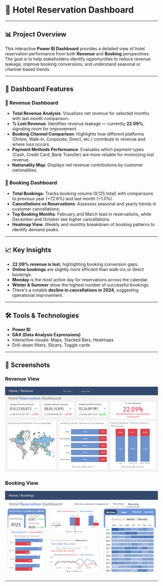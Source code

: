 # 🏨 Hotel Reservation Dashboard
---

## 📊 Project Overview

This interactive **Power BI Dashboard** provides a detailed view of hotel reservation performance from both **Revenue** and **Booking** perspectives. The goal is to help stakeholders identify opportunities to reduce revenue leakage, improve booking conversions, and understand seasonal or channel-based trends.

---

## 🧩 Dashboard Features

### 🔹 Revenue Dashboard
- **Total Revenue Analysis**: Visualizes net revenue for selected months with last month comparison.
- **% Lost Revenue**: Identifies revenue leakage — currently **22.09%**, signaling room for improvement.
- **Booking Channel Comparison**: Highlights how different platforms (Online, Walk-in, Corporate, Direct, etc.) contribute to revenue and where loss occurs.
- **Payment Methods Performance**: Evaluates which payment types (Cash, Credit Card, Bank Transfer) are more reliable for minimizing lost revenue.
- **Nationality Map**: Displays net revenue contributions by customer nationalities.

### 🔹 Booking Dashboard
- **Total Bookings**: Tracks booking volume (9,125 total) with comparisons to previous year (+72.6%) and last month (+1.0%).
- **Cancellations vs Reservations**: Assesses seasonal and yearly trends in customer cancellations.
- **Top Booking Months**: February and March lead in reservations, while December and October see higher cancellations.
- **Heatmap View**: Weekly and monthly breakdown of booking patterns to identify demand peaks.

---

## 📈 Key Insights

- **22.09% revenue is lost**, highlighting booking conversion gaps.
- **Online bookings** are slightly more efficient than walk-ins or direct bookings.
- **Monday** is the most active day for reservations across the calendar.
- **Winter & Summer** show the highest number of successful bookings.
- There's a notable **decline in cancellations in 2024**, suggesting operational improvement.

---

## 🛠️ Tools & Technologies
- **Power BI**
- **DAX (Data Analysis Expressions)**
- Interactive visuals: Maps, Stacked Bars, Heatmaps
- Drill-down filters, Slicers, Toggle cards

---

## 📂 Screenshots

### Revenue View 
![Revenue View](/Dashboard_1.png) 

### Booking View 
 ![Bookings View](/Dashboard_2.png) 

---

